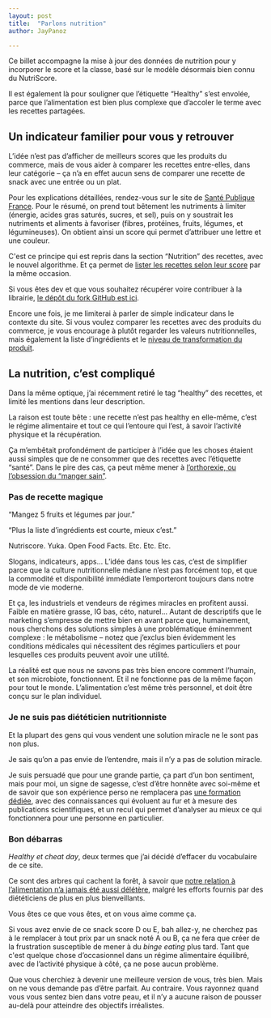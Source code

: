 ```yaml
---
layout: post
title:  "Parlons nutrition"
author: JayPanoz

---
```


Ce billet accompagne la mise à jour des données de nutrition pour y incorporer le score et la classe, basé sur le modèle désormais bien connu du NutriScore. 

Il est également là pour souligner que l’étiquette “Healthy” s’est envolée, parce que l’alimentation est bien plus complexe que d’accoler le terme avec les recettes partagées.

## Un indicateur familier pour vous y retrouver

L’idée n’est pas d’afficher de meilleurs scores que les produits du commerce, mais de vous aider à comparer les recettes entre-elles, dans leur catégorie – ça n’a en effet aucun sens de comparer une recette de snack avec une entrée ou un plat.

Pour les explications détaillées, rendez-vous sur le site de [Santé Publique France](https://www.santepubliquefrance.fr/determinants-de-sante/nutrition-et-activite-physique/articles/nutri-score). Pour le résumé, on prend tout bêtement les nutriments à limiter (énergie, acides gras saturés, sucres, et sel), puis on y soustrait les nutriments et aliments à favoriser (fibres, protéines, fruits, légumes, et légumineuses). On obtient ainsi un score qui permet d’attribuer une lettre et une couleur.

C'est ce principe qui est repris dans la section “Nutrition” des recettes, avec le nouvel algorithme. Et ça permet de [lister les recettes selon leur score](../scores.html) par la même occasion.

Si vous êtes dev et que vous souhaitez récupérer voire contribuer à la librairie, [le dépôt du fork GitHub est ici](https://github.com/JayPanoz/nutri-score).

Encore une fois, je me limiterai à parler de simple indicateur dans le contexte du site. Si vous voulez comparer les recettes avec des produits du commerce, je vous encourage à plutôt regarder les valeurs nutritionnelles, mais également la liste d’ingrédients et le [niveau de transformation du produit](https://fr.openfoodfacts.org/nova).

## La nutrition, c’est compliqué

Dans la même optique, j’ai récemment retiré le tag “healthy” des recettes, et limité les mentions dans leur description.

La raison est toute bête&nbsp;: une recette n’est pas healthy en elle-même, c’est le régime alimentaire et tout ce qui l’entoure qui l’est, à savoir l’activité physique et la récupération. 

Ça m’embêtait profondément de participer à l’idée que les choses étaient aussi simples que de ne consommer que des recettes avec l’étiquette “santé”. Dans le pire des cas, ça peut même mener à [l’orthorexie, ou l’obsession du “manger sain”](https://theconversation.com/lorthorexie-ou-quand-lobsession-du-manger-sain-vire-a-la-maladie-109052).

### Pas de recette magique

“Mangez 5 fruits et légumes par jour.” 

“Plus la liste d’ingrédients est courte, mieux c’est.”

Nutriscore. Yuka. Open Food Facts. Etc. Etc. Etc.

Slogans, indicateurs, apps… L’idée dans tous les cas, c’est de simplifier parce que la culture nutritionnelle médiane n’est pas forcément top, et que la commodité et disponibilité immédiate l’emporteront toujours dans notre mode de vie moderne. 

Et ça, les industriels et vendeurs de régimes miracles en profitent aussi. Faible en matière grasse, IG bas, céto, naturel… Autant de descriptifs que le marketing s’empresse de mettre bien en avant parce que, humainement, nous cherchons des solutions simples à une problématique éminemment complexe&nbsp;: le métabolisme – notez que j’exclus bien évidemment les conditions médicales qui nécessitent des régimes particuliers et pour lesquelles ces produits peuvent avoir une utilité.

La réalité est que nous ne savons pas très bien encore comment l’humain, et son microbiote, fonctionnent. Et il ne fonctionne pas de la même façon pour tout le monde. L’alimentation c’est même très personnel, et doit être conçu sur le plan individuel.

### Je ne suis pas diététicien nutritionniste 

Et la plupart des gens qui vous vendent une solution miracle ne le sont pas non plus. 

Je sais qu’on a pas envie de l’entendre, mais il n’y a pas de solution miracle. 

Je suis persuadé que pour une grande partie, ça part d’un bon sentiment, mais pour moi, un signe de sagesse, c’est d’être honnête avec soi-même et de savoir que son expérience perso ne remplacera pas [une formation dédiée](https://www.nicolas-aubineau.com/diplome-en-nutrition-du-sport/), avec des connaissances qui évoluent au fur et à mesure des publications scientifiques, et un recul qui permet d’analyser au mieux ce qui fonctionnera pour une personne en particulier.

### Bon débarras 

<i lang="en">Healthy et cheat day</i>, deux termes que j’ai décidé d’effacer du vocabulaire de ce site. 

Ce sont des arbres qui cachent la forêt, à savoir que [notre relation à l’alimentation n’a jamais été aussi délétère](https://www.bikeradar.com/features/long-reads/eating-disorders-pro-cycling), malgré les efforts fournis par des diététiciens de plus en plus bienveillants.

Vous êtes ce que vous êtes, et on vous aime comme ça. 

Si vous avez envie de ce snack score D ou E, bah allez-y, ne cherchez pas à le remplacer à tout prix par un snack noté A ou B, ça ne fera que créer de la frustration susceptible de mener à du <i lang="en">binge eating</i> plus tard. Tant que c'est quelque chose d’occasionnel dans un régime alimentaire équilibré, avec de l’activité physique à côté, ça ne pose aucun problème.

Que vous cherchiez à devenir une meilleure version de vous, très bien. Mais on ne vous demande pas d’être parfait. Au contraire. Vous rayonnez quand vous vous sentez bien dans votre peau, et il n’y a aucune raison de pousser au-delà pour atteindre des objectifs irréalistes.